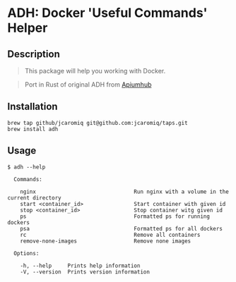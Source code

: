 # ADH: Docker 'Useful Commands' Helper


##  Description

> This package will help you working with Docker.

> Port in Rust of original ADH from [Apiumhub](https://github.com/ApiumhubOpenSource/adh)
  
    

##  Installation

```
brew tap github/jcaromiq git@github.com:jcaromiq/taps.git
brew install adh
```
   
  
## Usage

```
$ adh --help

  Commands:

    nginx                     			Run nginx with a volume in the current directory 
    start <container_id>                Start container with given id
    stop <container_id>               	Stop container witg given id
    ps                         			Formatted ps for running dockers
    psa                        			Formatted ps for all dockers
    rc       			                Remove all containers
    remove-none-images         			Remove none images

  Options:

    -h, --help     Prints help information
    -V, --version  Prints version information
```
